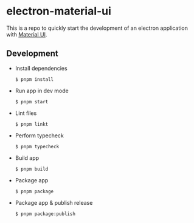 # electron-material-ui

This is a repo to quickly start the development of an electron application with [Material UI](https://mui.com/).

## Development

-   Install dependencies

    ```
    $ pnpm install
    ```

-   Run app in dev mode

    ```
    $ pnpm start
    ```

-   Lint files

    ```
    $ pnpm linkt
    ```

-   Perform typecheck

    ```
    $ pnpm typecheck
    ```

-   Build app

    ```
    $ pnpm build
    ```

-   Package app

    ```
    $ pnpm package
    ```

-   Package app & publish release

    ```
    $ pnpm package:publish
    ```
